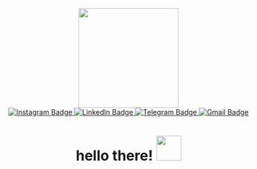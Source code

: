 <div id="header" align="center">
  <img src="https://media.giphy.com/media/yidUzlbqM0WI7yUdKE/giphy.gif" width="200"/>
</div>
<div id="badges" align="center">
  <a href="your-IG-URL">
    <img src="https://img.shields.io/badge/Instagram-E4405F?style=for-the-badge&logo=instagram&logoColor=white" alt="Instagram Badge"/>
  </a>
  <a href="your-linkedin-URL">
    <img src="https://img.shields.io/badge/LinkedIn-blue?style=for-the-badge&logo=linkedin&logoColor=white" alt="LinkedIn Badge"/>
  </a>
  <a href="your-telegram-URL">
    <img src="https://img.shields.io/badge/Messenger-00B2FF?style=for-the-badge&logo=messenger&logoColor=white" alt="Telegram Badge"/>
  </a>
  <a href="mailto:limbus727@gmail.com">
    <img src="https://img.shields.io/badge/Gmail-D14836?style=for-the-badge&logo=gmail&logoColor=white" alt="Gmail Badge"/>
  </a>
</div>
<h1 align="center">
  hello there!
  <img src="https://media.giphy.com/media/T6nxuWttJ8RSGifSm1/giphy.gif" width="50px"/>
</h1>
